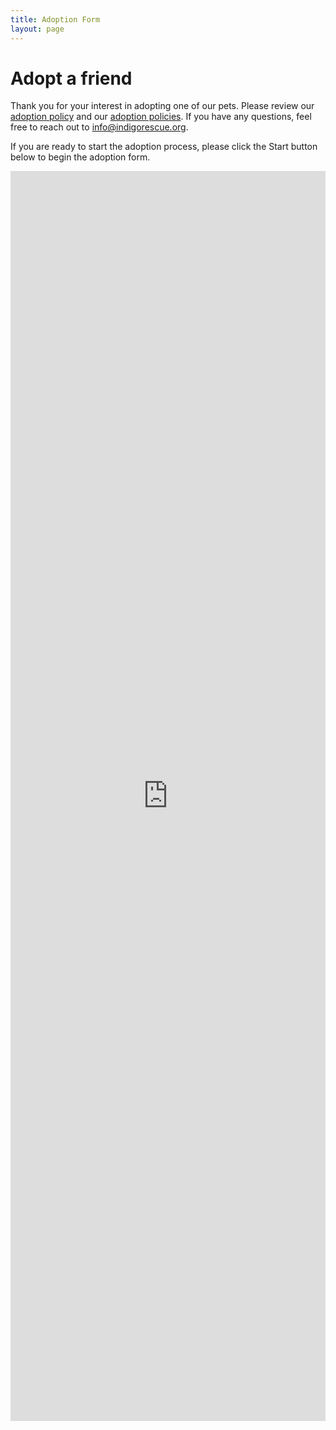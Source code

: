 ```yaml
---
title: Adoption Form
layout: page
---
```


# Adopt a friend

Thank you for your interest in adopting one of our pets. Please review our [adoption policy](../adoption_philosophy) and our [adoption policies](../adoption_policy). If you have any questions, feel free to reach out to [info@indigorescue.org](mailto:info@indigorescue.org). 

If you are ready to start the adoption process, please click the Start button below to begin the adoption form.

<embed src="https://blocksurvey.io/survey/16TGPprJAdcnwmyB69NxokVckjQxkZGYxu/cb97cfc1-71e8-4b1e-8d70-663f52ad3b32" style="width:100%; height:50vh;">
